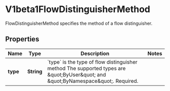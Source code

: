 

# V1beta1FlowDistinguisherMethod

FlowDistinguisherMethod specifies the method of a flow distinguisher.

## Properties

| Name | Type | Description | Notes |
|------------ | ------------- | ------------- | -------------|
|**type** | **String** | &#x60;type&#x60; is the type of flow distinguisher method The supported types are \&quot;ByUser\&quot; and \&quot;ByNamespace\&quot;. Required. |  |



